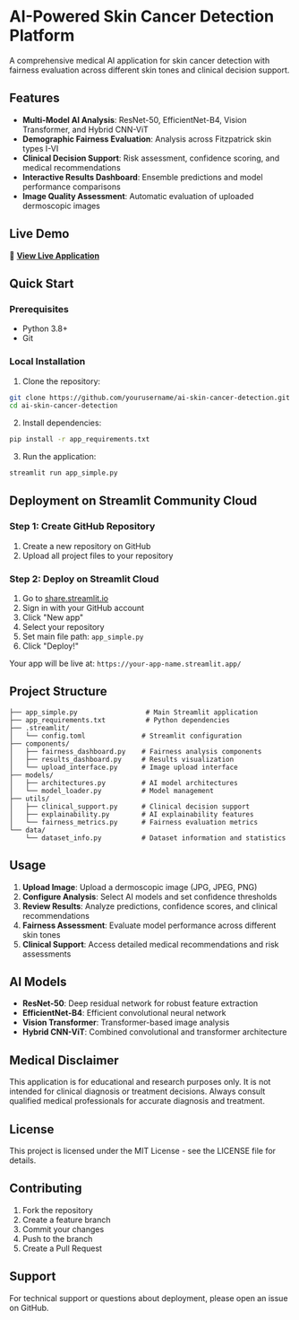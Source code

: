 # AI-Powered Skin Cancer Detection Platform

A comprehensive medical AI application for skin cancer detection with fairness evaluation across different skin tones and clinical decision support.

## Features

- **Multi-Model AI Analysis**: ResNet-50, EfficientNet-B4, Vision Transformer, and Hybrid CNN-ViT
- **Demographic Fairness Evaluation**: Analysis across Fitzpatrick skin types I-VI
- **Clinical Decision Support**: Risk assessment, confidence scoring, and medical recommendations
- **Interactive Results Dashboard**: Ensemble predictions and model performance comparisons
- **Image Quality Assessment**: Automatic evaluation of uploaded dermoscopic images

## Live Demo

🚀 **[View Live Application](https://your-app-name.streamlit.app/)**

## Quick Start

### Prerequisites

- Python 3.8+
- Git

### Local Installation

1. Clone the repository:
```bash
git clone https://github.com/yourusername/ai-skin-cancer-detection.git
cd ai-skin-cancer-detection
```

2. Install dependencies:
```bash
pip install -r app_requirements.txt
```

3. Run the application:
```bash
streamlit run app_simple.py
```

## Deployment on Streamlit Community Cloud

### Step 1: Create GitHub Repository

1. Create a new repository on GitHub
2. Upload all project files to your repository

### Step 2: Deploy on Streamlit Cloud

1. Go to [share.streamlit.io](https://share.streamlit.io/)
2. Sign in with your GitHub account
3. Click "New app"
4. Select your repository
5. Set main file path: `app_simple.py`
6. Click "Deploy!"

Your app will be live at: `https://your-app-name.streamlit.app/`

## Project Structure

```
├── app_simple.py                 # Main Streamlit application
├── app_requirements.txt          # Python dependencies
├── .streamlit/
│   └── config.toml              # Streamlit configuration
├── components/
│   ├── fairness_dashboard.py    # Fairness analysis components
│   ├── results_dashboard.py     # Results visualization
│   └── upload_interface.py      # Image upload interface
├── models/
│   ├── architectures.py         # AI model architectures
│   └── model_loader.py          # Model management
├── utils/
│   ├── clinical_support.py      # Clinical decision support
│   ├── explainability.py        # AI explainability features
│   └── fairness_metrics.py      # Fairness evaluation metrics
└── data/
    └── dataset_info.py          # Dataset information and statistics
```

## Usage

1. **Upload Image**: Upload a dermoscopic image (JPG, JPEG, PNG)
2. **Configure Analysis**: Select AI models and set confidence thresholds
3. **Review Results**: Analyze predictions, confidence scores, and clinical recommendations
4. **Fairness Assessment**: Evaluate model performance across different skin tones
5. **Clinical Support**: Access detailed medical recommendations and risk assessments

## AI Models

- **ResNet-50**: Deep residual network for robust feature extraction
- **EfficientNet-B4**: Efficient convolutional neural network
- **Vision Transformer**: Transformer-based image analysis
- **Hybrid CNN-ViT**: Combined convolutional and transformer architecture

## Medical Disclaimer

This application is for educational and research purposes only. It is not intended for clinical diagnosis or treatment decisions. Always consult qualified medical professionals for accurate diagnosis and treatment.

## License

This project is licensed under the MIT License - see the LICENSE file for details.

## Contributing

1. Fork the repository
2. Create a feature branch
3. Commit your changes
4. Push to the branch
5. Create a Pull Request

## Support

For technical support or questions about deployment, please open an issue on GitHub.
